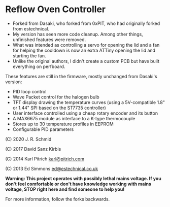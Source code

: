 Reflow Oven Controller
=====================

* Forked from Dasaki, who forked from 0xPIT, who had originally forked from estechnical.
* My version has seen more code cleanup. Among other things, unfinished features were removed.
* What was intended as controlling a servo for opening the lid and a fan for helping the cooldown is now an extra ATTiny opening the lid and starting the fan.
* Unlike the original authors, I didn't create a custom PCB but have built everything on perfboard.

These features are still in the firmware, mostly unchanged from Dasaki's version:

* PID loop control
* Wave Packet control for the halogen bulb
* TFT display drawing the temperature curves (using a 5V-compatible 1.8" or 1.44" SPI based on the ST7735 controller)
* User interface controlled using a cheap rotary encoder and its button
* A MAX6675 module as interface to a K-type thermocouple
* Stores up to 30 temperature profiles in EEPROM
* Configurable PID parameters

(C) 2020 J. R. Schmid

(C) 2017 David Sanz Kirbis

(C) 2014 Karl Pitrich <karl@pitrich.com>

(C) 2013 Ed Simmons <ed@estechnical.co.uk>

**Warning: This project operates with possibly lethal mains voltage. If you don't feel comfortable or don't have knowledge working with mains voltage, STOP right here and find someone to help you!**

For more information, follow the forks backwards.
